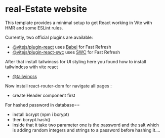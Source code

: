 # real-Estate website 

This template provides a minimal setup to get React working in Vite with HMR and some ESLint rules.

Currently, two official plugins are available:

- [@vitejs/plugin-react](https://github.com/vitejs/vite-plugin-react/blob/main/packages/plugin-react/README.md) uses [Babel](https://babeljs.io/) for Fast Refresh
- [@vitejs/plugin-react-swc](https://github.com/vitejs/vite-plugin-react-swc) uses [SWC](https://swc.rs/) for Fast Refresh

After that install tailwincss for UI styling
here you found how to install tailwindcss with vite react
- [@tailwincss](https://tailwindcss.com/docs/guides/vite)

Now install react-router-dom for navigate all pages :

- create Header component first 

For hashed password in database==

- install bcrypt (npm i bcrypt)
- then bcrypt.hash()
- inside that it take two parameter one is the password and the salt which is adding random integers and strings to a password before hashing it....
